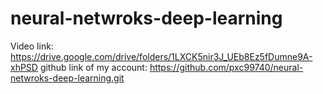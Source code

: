 # neural-netwroks-deep-learning
Video link: https://drive.google.com/drive/folders/1LXCK5nir3J_UEb8Ez5fDumne9A-xhPSD
github link of my account: https://github.com/pxc99740/neural-netwroks-deep-learning.git
